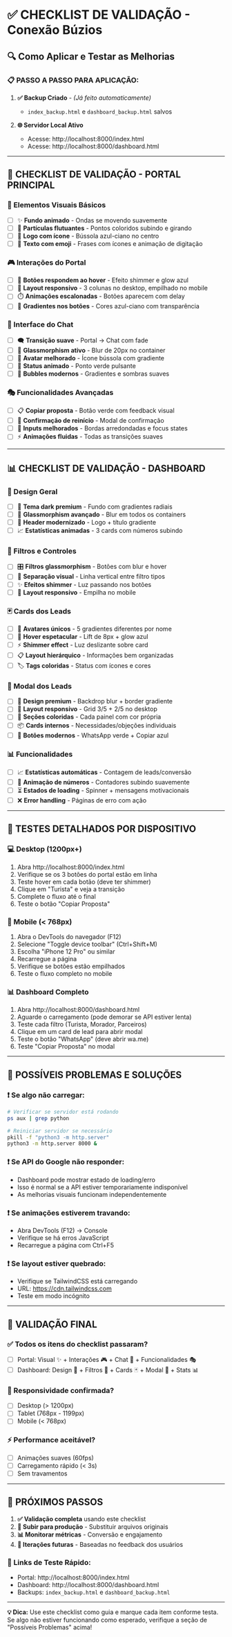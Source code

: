 # ✅ **CHECKLIST DE VALIDAÇÃO - Conexão Búzios**

## 🔍 **Como Aplicar e Testar as Melhorias**

### **📋 PASSO A PASSO PARA APLICAÇÃO:**

1. **✅ Backup Criado** - *(Já feito automaticamente)*
   - `index_backup.html` e `dashboard_backup.html` salvos

2. **🌐 Servidor Local Ativo**
   - Acesse: http://localhost:8000/index.html
   - Acesse: http://localhost:8000/dashboard.html

---

## 🎯 **CHECKLIST DE VALIDAÇÃO - PORTAL PRINCIPAL**

### **🌟 Elementos Visuais Básicos**
- [ ] ✨ **Fundo animado** - Ondas se movendo suavemente
- [ ] 💫 **Partículas flutuantes** - Pontos coloridos subindo e girando
- [ ] 🧭 **Logo com ícone** - Bússola azul-ciano no centro
- [ ] 📝 **Texto com emoji** - Frases com ícones e animação de digitação

### **🎮 Interações do Portal**
- [ ] 🎯 **Botões respondem ao hover** - Efeito shimmer e glow azul
- [ ] 📱 **Layout responsivo** - 3 colunas no desktop, empilhado no mobile
- [ ] ⏱️ **Animações escalonadas** - Botões aparecem com delay
- [ ] 🎨 **Gradientes nos botões** - Cores azul-ciano com transparência

### **💬 Interface do Chat**
- [ ] 🗨️ **Transição suave** - Portal → Chat com fade
- [ ] 💎 **Glassmorphism ativo** - Blur de 20px no container
- [ ] 👤 **Avatar melhorado** - Ícone bússola com gradiente
- [ ] 📲 **Status animado** - Ponto verde pulsante
- [ ] 💌 **Bubbles modernos** - Gradientes e sombras suaves

### **🎭 Funcionalidades Avançadas**
- [ ] 📋 **Copiar proposta** - Botão verde com feedback visual
- [ ] 🔄 **Confirmação de reinício** - Modal de confirmação
- [ ] 📱 **Inputs melhorados** - Bordas arredondadas e focus states
- [ ] ⚡ **Animações fluidas** - Todas as transições suaves

---

## 📊 **CHECKLIST DE VALIDAÇÃO - DASHBOARD**

### **🎨 Design Geral**
- [ ] 🌌 **Tema dark premium** - Fundo com gradientes radiais
- [ ] 💎 **Glassmorphism avançado** - Blur em todos os containers
- [ ] 🎯 **Header modernizado** - Logo + título gradiente
- [ ] 📈 **Estatísticas animadas** - 3 cards com números subindo

### **🔧 Filtros e Controles**
- [ ] 🎛️ **Filtros glassmorphism** - Botões com blur e hover
- [ ] 🎨 **Separação visual** - Linha vertical entre filtro tipos
- [ ] ✨ **Efeitos shimmer** - Luz passando nos botões
- [ ] 📱 **Layout responsivo** - Empilha no mobile

### **🃏 Cards dos Leads**
- [ ] 🎨 **Avatares únicos** - 5 gradientes diferentes por nome
- [ ] 🚀 **Hover espetacular** - Lift de 8px + glow azul
- [ ] ⚡ **Shimmer effect** - Luz deslizante sobre card
- [ ] 📋 **Layout hierárquico** - Informações bem organizadas
- [ ] 🏷️ **Tags coloridas** - Status com ícones e cores

### **📝 Modal dos Leads**
- [ ] 🌟 **Design premium** - Backdrop blur + border gradiente
- [ ] 📐 **Layout responsivo** - Grid 3/5 + 2/5 no desktop
- [ ] 🎨 **Seções coloridas** - Cada painel com cor própria
- [ ] 📦 **Cards internos** - Necessidades/objeções individuais
- [ ] 🎯 **Botões modernos** - WhatsApp verde + Copiar azul

### **📊 Funcionalidades**
- [ ] 📈 **Estatísticas automáticas** - Contagem de leads/conversão
- [ ] 🔢 **Animação de números** - Contadores subindo suavemente
- [ ] ⏳ **Estados de loading** - Spinner + mensagens motivacionais
- [ ] ❌ **Error handling** - Páginas de erro com ação

---

## 🔧 **TESTES DETALHADOS POR DISPOSITIVO**

### **💻 Desktop (1200px+)**
1. Abra http://localhost:8000/index.html
2. Verifique se os 3 botões do portal estão em linha
3. Teste hover em cada botão (deve ter shimmer)
4. Clique em "Turista" e veja a transição
5. Complete o fluxo até o final
6. Teste o botão "Copiar Proposta"

### **📱 Mobile (< 768px)**
1. Abra o DevTools do navegador (F12)
2. Selecione "Toggle device toolbar" (Ctrl+Shift+M)
3. Escolha "iPhone 12 Pro" ou similar
4. Recarregue a página
5. Verifique se botões estão empilhados
6. Teste o fluxo completo no mobile

### **📊 Dashboard Completo**
1. Abra http://localhost:8000/dashboard.html
2. Aguarde o carregamento (pode demorar se API estiver lenta)
3. Teste cada filtro (Turista, Morador, Parceiros)
4. Clique em um card de lead para abrir modal
5. Teste o botão "WhatsApp" (deve abrir wa.me)
6. Teste "Copiar Proposta" no modal

---

## 🚨 **POSSÍVEIS PROBLEMAS E SOLUÇÕES**

### **❗ Se algo não carregar:**
```bash
# Verificar se servidor está rodando
ps aux | grep python

# Reiniciar servidor se necessário
pkill -f "python3 -m http.server"
python3 -m http.server 8000 &
```

### **❗ Se API do Google não responder:**
- Dashboard pode mostrar estado de loading/erro
- Isso é normal se a API estiver temporariamente indisponível
- As melhorias visuais funcionam independentemente

### **❗ Se animações estiverem travando:**
- Abra DevTools (F12) → Console
- Verifique se há erros JavaScript
- Recarregue a página com Ctrl+F5

### **❗ Se layout estiver quebrado:**
- Verifique se TailwindCSS está carregando
- URL: https://cdn.tailwindcss.com
- Teste em modo incógnito

---

## 🎉 **VALIDAÇÃO FINAL**

### **✅ Todos os itens do checklist passaram?**
- [ ] Portal: Visual ✨ + Interações 🎮 + Chat 💬 + Funcionalidades 🎭
- [ ] Dashboard: Design 🎨 + Filtros 🔧 + Cards 🃏 + Modal 📝 + Stats 📊

### **📱 Responsividade confirmada?**
- [ ] Desktop (> 1200px)
- [ ] Tablet (768px - 1199px)  
- [ ] Mobile (< 768px)

### **⚡ Performance aceitável?**
- [ ] Animações suaves (60fps)
- [ ] Carregamento rápido (< 3s)
- [ ] Sem travamentos

---

## 🚀 **PRÓXIMOS PASSOS**

1. **✅ Validação completa** usando este checklist
2. **📁 Subir para produção** - Substituir arquivos originais
3. **📊 Monitorar métricas** - Conversão e engajamento
4. **🔄 Iterações futuras** - Baseadas no feedback dos usuários

### **🔗 Links de Teste Rápido:**
- Portal: http://localhost:8000/index.html
- Dashboard: http://localhost:8000/dashboard.html
- Backups: `index_backup.html` e `dashboard_backup.html`

---

**💡 Dica:** Use este checklist como guia e marque cada item conforme testa. Se algo não estiver funcionando como esperado, verifique a seção de "Possíveis Problemas" acima!